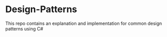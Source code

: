 # Design-Patterns
This repo contains an explanation and implementation for common design patterns using C#
